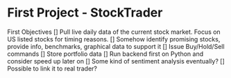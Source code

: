 # First Project - StockTrader

First Objectives
[] Pull live daily data of the current stock market. Focus on US listed stocks for timing reasons.
[] Somehow identify promising stocks, provide info, benchmarks, graphical data to support it
[] Issue Buy/Hold/Sell commands
[] Store portfolio data
[] Run backend first on Python and consider speed up later on
[] Some kind of sentiment analysis eventually?
[] Possible to link it to real trader?
